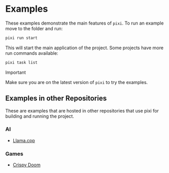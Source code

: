# Examples

These examples demonstrate the main features of `pixi`. To run an example move
to the folder and run:

```bash
pixi run start
```

This will start the main application of the project. Some projects have more run
commands available:

```bash
pixi task list
```

> [!IMPORTANT]
>
> Make sure you are on the latest version of `pixi` to try the examples.

## Examples in other Repositories

These are examples that are hosted in other repositories that use pixi for building and running the project.

### AI

- [Llama.cpp](https://github.com/tdejager/llama.cpp)

### Games

- [Crispy Doom](https://github.com/baszalmstra/pixi-crispy-doom)
